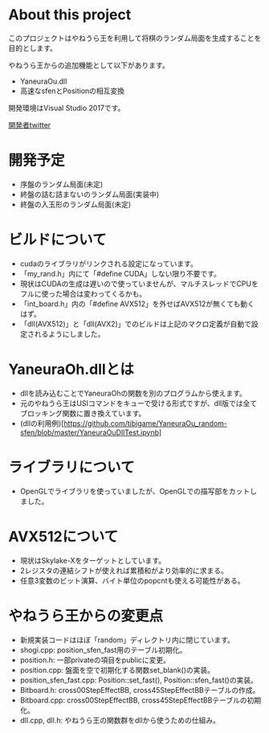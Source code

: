 # About this project

このプロジェクトはやねうら王を利用して将棋のランダム局面を生成することを目的とします。

やねうら王からの追加機能として以下があります。

- YaneuraOu.dll
- 高速なsfenとPositionの相互変換

開発環境はVisual Studio 2017です。

[開発者twitter](https://twitter.com/tibigame)

# 開発予定

- 序盤のランダム局面(未定)
- 終盤の詰む詰まないのランダム局面(実装中)
- 終盤の入玉形のランダム局面(未定)

# ビルドについて

- cudaのライブラリがリンクされる設定になっています。
- 「my_rand.h」内にて「#define CUDA」しない限り不要です。
- 現状はCUDAの生成は遅いので使っていませんが、マルチスレッドでCPUをフルに使った場合は変わってくるかも。
- 「int_board.h」内の「#define AVX512」を外せばAVX512が無くても動くはず。
- 「dll(AVX512)」と「dll(AVX2)」でのビルドは上記のマクロ定義が自動で設定されるようにしました。

# YaneuraOh.dllとは

- dllを読み込むことでYaneuraOhの関数を別のプログラムから使えます。
- 元のやねうら王はUSIコマンドをキューで受ける形式ですが、dll版では全てブロッキング関数に置き換えています。
- (dllの利用例)[https://github.com/tibigame/YaneuraOu_random-sfen/blob/master/YaneuraOuDllTest.ipynb]

# ライブラリについて

- OpenGLでライブラリを使っていましたが、OpenGLでの描写部をカットしました。

# AVX512について

- 現状はSkylake-Xをターゲットとしています。
- 2レジスタの連結シフトが使えれば累積和がより効率的に求まる。
- 任意3変数のビット演算、バイト単位のpopcntも使える可能性がある。

# やねうら王からの変更点

- 新規実装コードはほぼ「random」ディレクトリ内に閉じています。
- shogi.cpp: position_sfen_fast用のテーブル初期化。
- position.h: 一部privateの項目をpublicに変更。
- position.cpp: 盤面を空で初期化する関数set_blank()の実装。
- position_sfen_fast.cpp: Position::set_fast(), Position::sfen_fast()の実装。
- Bitboard.h: cross00StepEffectBB, cross45StepEffectBBテーブルの作成。
- Bitboard.cpp: cross00StepEffectBB, cross45StepEffectBBテーブルの初期化。
- dll.cpp, dll.h: やねうら王の関数群をdllから使うための仕組み。
